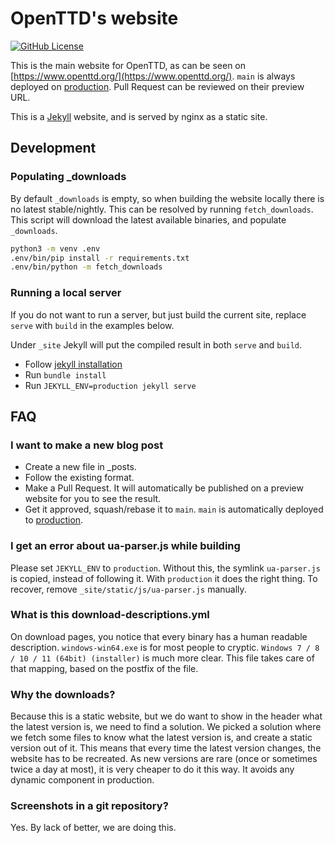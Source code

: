# OpenTTD's website

[![GitHub License](https://img.shields.io/github/license/OpenTTD/website)](https://github.com/OpenTTD/website/blob/main/LICENSE)

This is the main website for OpenTTD, as can be seen on [https://www.openttd.org/](https://www.openttd.org/).
`main` is always deployed on [production](https://www.openttd.org/).
Pull Request can be reviewed on their preview URL.

This is a [Jekyll](https://jekyllrb.com/) website, and is served by nginx as a static site.

## Development

### Populating _downloads

By default `_downloads` is empty, so when building the website locally there is no latest stable/nightly.
This can be resolved by running `fetch_downloads`.
This script will download the latest available binaries, and populate `_downloads`.

```bash
python3 -m venv .env
.env/bin/pip install -r requirements.txt
.env/bin/python -m fetch_downloads
```

### Running a local server

If you do not want to run a server, but just build the current site, replace `serve` with `build` in the examples below.

Under `_site` Jekyll will put the compiled result in both `serve` and `build`.

- Follow [jekyll installation](https://jekyllrb.com/docs/installation/)
- Run `bundle install`
- Run `JEKYLL_ENV=production jekyll serve`

## FAQ

### I want to make a new blog post

- Create a new file in _posts.
- Follow the existing format.
- Make a Pull Request.
  It will automatically be published on a preview website for you to see the result.
- Get it approved, squash/rebase it to `main`.
  `main` is automatically deployed to [production](https://www.openttd.org/).

### I get an error about ua-parser.js while building

Please set `JEKYLL_ENV` to `production`.
Without this, the symlink `ua-parser.js` is copied, instead of following it.
With `production` it does the right thing.
To recover, remove `_site/static/js/ua-parser.js` manually.

### What is this download-descriptions.yml

On download pages, you notice that every binary has a human readable description.
`windows-win64.exe` is for most people to cryptic.
`Windows 7 / 8 / 10 / 11 (64bit) (installer)` is much more clear.
This file takes care of that mapping, based on the postfix of the file.

### Why the downloads?

Because this is a static website, but we do want to show in the header what the latest version is, we need to find a solution.
We picked a solution where we fetch some files to know what the latest version is, and create a static version out of it.
This means that every time the latest version changes, the website has to be recreated.
As new versions are rare (once or sometimes twice a day at most), it is very cheaper to do it this way.
It avoids any dynamic component in production.

### Screenshots in a git repository?

Yes.
By lack of better, we are doing this.
